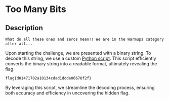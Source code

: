 # Too Many Bits

## Description

```
What do all these ones and zeros mean?! We are in the Warmups category after all...
```

Upon starting the challenge, we are presented with a binary string. To decode this string, we use a custom [Python script](Script.py). This script efficiently converts the binary string into a readable format, ultimately revealing the flag.

```plaintext
flag{d01471702a10134cdad1ddde06678f2f}
```

By leveraging this script, we streamline the decoding process, ensuring both accuracy and efficiency in uncovering the hidden flag.